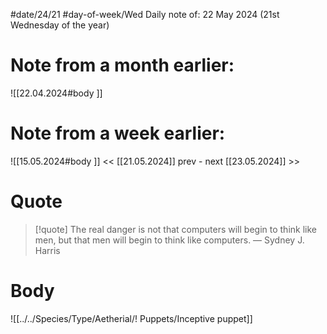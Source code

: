 
#date/24/21
#day-of-week/Wed
Daily note of: 22 May 2024 (21st Wednesday of the year)

# Note from a month earlier:
![[22.04.2024#body ]]

# Note from a week earlier:
![[15.05.2024#body ]]
 << [[21.05.2024]] prev - next [[23.05.2024]] >>
# Quote

> [!quote] The real danger is not that computers will begin to think like men, but that men will begin to think like computers.
> — Sydney J. Harris
# Body

![[../../Species/Type/Aetherial/! Puppets/Inceptive puppet]]
